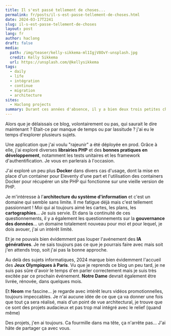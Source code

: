 ```yaml
---
title: Il s'est passé tellement de choses...
permalink: fr/posts/il-s-est-passe-tellement-de-choses.html
date: 2024-03-17T2241
slug: il-s-est-passe-tellement-de-choses
layout: post
lang: fr
author: haclong
draft: false
media:
  path: /img/teaser/kelly-sikkema-ml1IgjV8OvY-unsplash.jpg
  credit: Kelly Sikkema
  url: https://unsplash.com/@kellysikkema
tags:
  - daily
  - life
  - intégration
  - continue
  - migration
  - architecture
sites:
  - Haclong projects
summary: Durant ces années d'absence, il y a bien deux trois petites choses qui ont changé dans ma vie. Peut être pas grand chose, mais j'avais déjà beaucoup de sujets qui me passionnaient, tout ce que j'ai gagné, c'est de m'en rajouter et j'espère pouvoir les partager avec vous
---
```


Alors que je délaissais ce blog, volontairement ou pas, qui saurait le dire maintenant ? Etait-ce par manque de temps ou par lassitude ? j'ai eu le temps d'explorer plusieurs sujets.

Une application que j'ai voulu "rajeunir" a été déployée en prod. Grâce à elle, j'ai exploré diverses **librairies PHP** et des **bonnes pratiques en développement**, notamment les tests unitaires et les framework d'authentification. Je vous en parlerais à l'occasion.

J'ai exploré un peu plus **Docker** dans divers cas d'usage, dont la mise en place d'un container pour Eleventy d'une part et l'utilisation des containers Docker pour récupérer un site PHP qui fonctionne sur une vieille version de PHP.

Je m'intéresse à l'**architecture du système d'information** et c'est un domaine qui semble sans limite. Il me fatigue déjà mais c'est tellement passionnant ! Moi qui ai toujours aimé les cartes, les plans, les **cartographies**... Je suis servie. Et dans la continuité de ces questionnements, il y a également les questionnements sur la **gouvernance des données**... un domaine totalement nouveau pour moi et pour lequel, je dois avouer, j'ai un intérêt limité.

Et je ne pouvais bien évidemment pas louper l'avénement des **IA génératives**. Je ne sais toujours pas ce que je pourrais faire avec mais soit j'en attends trop, soit j'ai pas la bonne approche.

Au delà des sujets informatiques, 2024 marque bien évidemment l'accueil des **Jeux Olympiques à Paris**. Vu que je reprends ce blog un peu tard, je ne suis pas sûre d'avoir le temps d'en parler correctement mais je suis très excitée par ce prochain événement. **Notre Dame** devrait également être livrée, rénovée, dans quelques mois. 

Et **Neom** me fascine... je regarde avec intérêt leurs vidéos promotionnelles, toujours impeccables. Je n'ai aucune idée de ce que ça va donner une fois que tout ça sera réalisé, mais d'un point de vue architectural, je trouve que ce sont des projets audacieux et pas trop mal intégré avec le relief (quand même)

Des projets, j'en ai toujours. Ca fourmille dans ma tête, ça n'arrête pas... J'ai hâte de partager ça avec vous.
